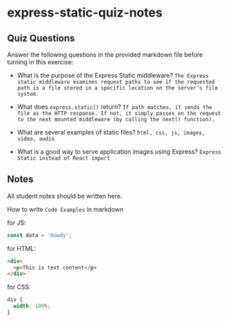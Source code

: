 # express-static-quiz-notes

## Quiz Questions

Answer the following questions in the provided markdown file before turning in this exercise:

- What is the purpose of the Express Static middleware?
  `The Express static middleware examines request paths to see if the requested path is a file stored in a specific location on the server's file system.`

- What does `express.static()` return?
  `If path matches, it sends the file as the HTTP response. If not, it simply passes on the request to the next mounted middleware (by calling the next() function).`

- What are several examples of static files?
  `html, css, js, images, video, audio`

- What is a good way to serve application images using Express?
  `Express Static instead of React import`

## Notes

All student notes should be written here.

How to write `Code Examples` in markdown

for JS:

```javascript
const data = 'Howdy';
```

for HTML:

```html
<div>
  <p>This is text content</p>
</div>
```

for CSS:

```css
div {
  width: 100%;
}
```
